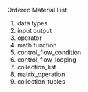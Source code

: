 Ordered Material List
1. data types
2. input output
3. operator
4. math function
5. control_flow_condition
6. control_flow_looping
7. collection_list
8. matrix_operation
9. collection_tuples